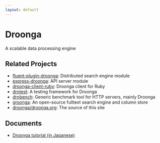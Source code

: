 ```yaml
---
layout: default
---
```


<div class="jumbotron">
<h1>Droonga</h1>
<p>A scalable data processing engine</p>
</div>

## Related Projects

* [fluent-plugin-droonga](https://github.com/droonga/fluent-plugin-droonga): Distributed search engine module
* [express-droonga](https://github.com/droonga/express-droonga): API server module
* [droonga-client-ruby](https://github.com/droonga/droonga-client-ruby): Droonga client for Ruby
* [drntest](https://github.com/droonga/drntest): A testing framework for Droonga
* [drnbench](https://github.com/droonga/drnbench): Generic benchmark tool for HTTP servers, mainly Droonga
* [groonga](http://groonga.org/): An open-source fulltext search engine and column store
* [droonga/droonga.org](https://github.com/droonga/droonga.org): The source of this site

## Documents

* [Droonga tutorial (in Japanese)](/ja/tutorial)
